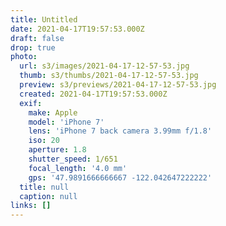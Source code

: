 ```yaml
---
title: Untitled
date: 2021-04-17T19:57:53.000Z
draft: false
drop: true
photo:
  url: s3/images/2021-04-17-12-57-53.jpg
  thumb: s3/thumbs/2021-04-17-12-57-53.jpg
  preview: s3/previews/2021-04-17-12-57-53.jpg
  created: 2021-04-17T19:57:53.000Z
  exif:
    make: Apple
    model: 'iPhone 7'
    lens: 'iPhone 7 back camera 3.99mm f/1.8'
    iso: 20
    aperture: 1.8
    shutter_speed: 1/651
    focal_length: '4.0 mm'
    gps: '47.9891666666667 -122.042647222222'
  title: null
  caption: null
links: []
---
```

